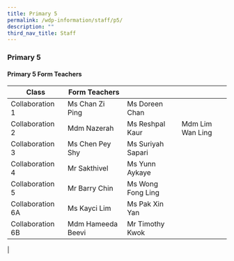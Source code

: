 ```yaml
---
title: Primary 5
permalink: /wdp-information/staff/p5/
description: ""
third_nav_title: Staff
---
```

### **Primary 5**

#### **Primary 5 Form Teachers**

| Class | Form Teachers |  |  |
|---|---|---|---|
| Collaboration 1 | Ms Chan Zi Ping | Ms Doreen Chan |  
| Collaboration 2 | Mdm Nazerah | Ms Reshpal Kaur | Mdm Lim Wan Ling
| Collaboration 3 | Ms Chen Pey Shy | Ms Suriyah Sapari |  
| Collaboration 4 | Mr Sakthivel | Ms Yunn Aykaye |   
| Collaboration 5 | Mr Barry Chin | Ms Wong Fong Ling |  
| Collaboration 6A | Ms Kayci Lim | Ms Pak Xin Yan |   
| Collaboration 6B | Mdm Hameeda Beevi | Mr Timothy Kwok |  
|